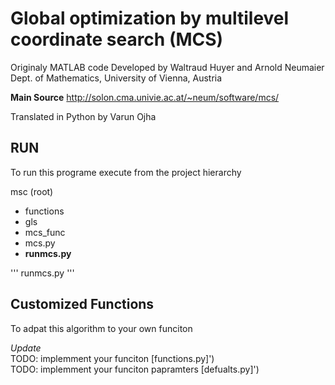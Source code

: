 # Global optimization by multilevel coordinate search (MCS)

Originaly MATLAB code Developed by Waltraud Huyer and Arnold Neumaier </br>
Dept. of Mathematics, University of Vienna, Austria                   

**Main Source**
http://solon.cma.univie.ac.at/~neum/software/mcs/                                                 


Translated in Python by Varun Ojha 

## RUN
To run this programe execute from the project hierarchy

msc (root)
- functions
- gls
- mcs_func
- mcs.py
- **runmcs.py**

'''
runmcs.py
'''


## Customized Functions
To adpat this algorithm to your own funciton 

_Update_</br>
        TODO: implemment your funciton [functions.py]') </br>
        TODO: implemment your funciton papramters [defualts.py]') 
